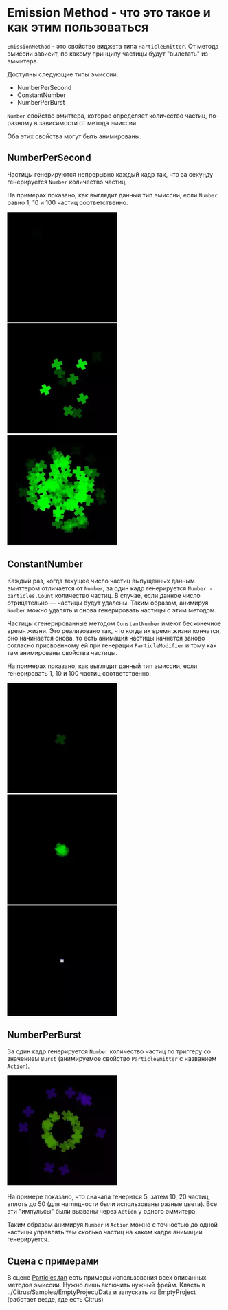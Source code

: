 # Emission Method - что это такое и как этим пользоваться

`EmissionMethod` - это свойство виджета типа `ParticleEmitter`. От метода эмиссии зависит, по какому принципу частицы будут "вылетать" из эммитера.

Доступны следующие типы эмиссии:

* NumberPerSecond
* ConstantNumber
* NumberPerBurst

`Number` свойство эмиттера, которое определяет количество частиц, по-разному в зависимости от метода эмиссии.

Оба этих свойства могут быть анимированы.

## NumberPerSecond

Частицы генерируются непрерывно каждый кадр так, что за секунду генерируется `Number` количество частиц.

На примерах показано, как выглядит данный тип эмиссии, если `Number` равно 1, 10 и 100 частиц соответственно.

![1perSecond](media/1PerSecond.webp)
![10perSecond](media/10PerSecond.webp)
![100perSecond](media/100PerSecond.webp)

## ConstantNumber

Каждый раз, когда текущее число частиц выпущенных данным эмиттером отличается от `Number`, за один кадр генерируется `Number - particles.Count` количество частиц. В случае, если данное число отрицательно — частицы будут удалены. Таким образом, анимируя `Number` можно удалять и снова генерировать частицы с этим методом.

Частицы сгенерированные методом `ConstantNumber` имеют бесконечное время жизни. Это реализовано так, что когда их время жизни кончатся, оно начинается снова, то есть анимация частицы начнётся заново согласно присвоенному ей при генерации `ParticleModifier` и тому как там анимированы свойства частицы.

На примерах показано, как выглядит данный тип эмиссии, если генерировать 1, 10 и 100 частиц соответственно.

![1ConstantNumber](media/1ConstantNumber.webp)
![10ConstantNumber](media/10ConstantNumber.webp)
![100ConstantNumber](media/100ConstantNumber.webp)

## NumberPerBurst

За один кадр генерируется `Number` количество частиц по триггеру со значением `Burst` (анимируемое свойство `ParticleEmitter` с названием `Action`).

![Burst](media/Burst.webp)

На примере показано, что сначала генерится 5, затем 10, 20 частиц, вплоть до 50 (для наглядности были использованы разные цвета). Все эти "импульсы" были вызваны через `Action` у одного эммитера.

Таким образом анимируя `Number` и `Action` можно с точностью до одной частицы управлять тем сколько частиц на каком кадре анимации генерируется.

## Сцена с примерами

В сцене [Particles.tan](media/Particles.tan) есть примеры использования всех описанных методов эмиссии. Нужно лишь включить нужный фрейм. Класть в ../Citrus/Samples/EmptyProject/Data и запускать из EmptyProject (работает везде, где есть Citrus)
